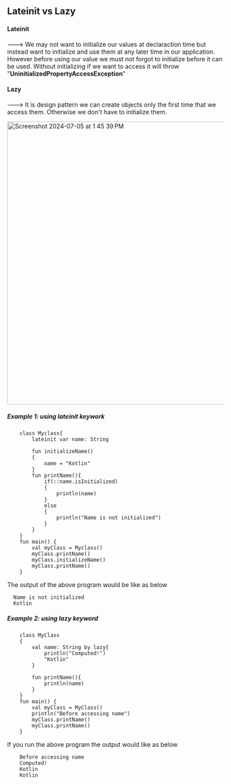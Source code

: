 ## Lateinit vs Lazy

#### Lateinit 

---> We may not want to initialize our values at declaraction time but instead want to initialize and use them at any later time in our application. However before using our value we must not forgot to initialize before it can be used. Without initializing if we want to access it will throw "**UninitializedPropertyAccessException**"

#### Lazy

---> It is design pattern we can create objects only the first time that we access them. Otherwise we don't have to initialize them.

<img width="657" alt="Screenshot 2024-07-05 at 1 45 39 PM" src="https://github.com/mkathiravan/Android-Notes/assets/39657409/91f68011-99b7-4d78-aff2-7a3605057f4b">


##### Example 1: using lateinit keywork

        class Myclass{
            lateinit var name: String
            
            fun initializeName()
            {
                name = "Kotlin"
            }
            fun printName(){
                if(::name.isInitialized)
                {
                    println(name)
                }
                else
                {
                    println("Name is not initialized")
                }
            }
        }
        fun main() {
            val myClass = Myclass()
            myClass.printName()
            myClass.initializeName()
            myClass.printName()
        }

The output of the above program would be like as below

      Name is not initialized
      Kotlin
        
##### Example 2: using lazy keyword

        class MyClass
        {
            val name: String by lazy{
                println("Computed!")
                "Kotlin"
            }
            
            fun printName(){
                println(name)
            }
        }
        fun main() {
            val myClass = MyClass()
            println("Before accessing name")
            myClass.printName()
            myClass.printName()
        }

If you run the above program the output would like as below

        Before accessing name
        Computed!
        Kotlin
        Kotlin        

